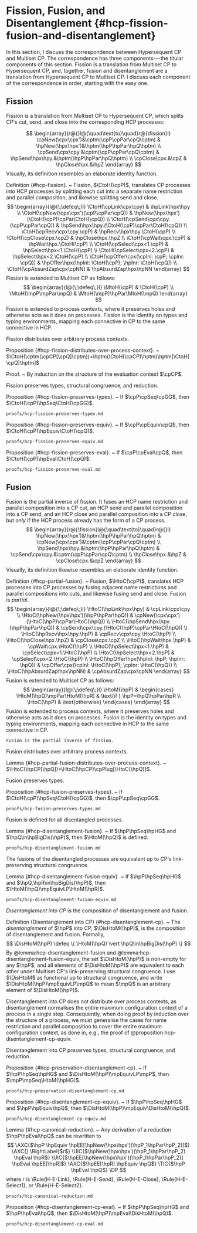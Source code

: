 # Fission, Fusion, and Disentanglement {#hcp-fission-fusion-and-disentanglement}

In this section, I discuss the correspondence between Hypersequent CP and Multiset CP. The correspondence has three components---the titular components of this section. Fission is a translation from Multiset CP to Hypersequent CP, and, together, fusion and disentanglement are a translation from Hypersequent CP to Multiset CP. I discuss each component of the correspondence in order, starting with the easy one.

## Fission

Fission is a translation from Multiset CP to Hypersequent CP, which splits CP's cut, send, and close into the corresponding HCP processes:
<!--
(The "$\fission$"'s are intended to emphasise the split, and should not be read as part of the process syntax.)
-->
$$
\begin{array}{r@{}l@{\quad\text{to}\quad}r@{\fission}l}
  \cpNew(\cpx\cpx')&\cptm(\cpP\cpPar\cpQ\cptm)
  &
  \hpNew(\hpx\hpx')&\hptm(\hpP\hpPar\hpQ\hptm)
  \\
  \cpSend\cpx\cpy.&\cptm(\cpP\cpPar\cpQ\cptm)
  &
  \hpSend\hpx\hpy.&\hptm(\hpP\hpPar\hpQ\hptm)
  \\
  \cpClose\cpx.&\cpZ
  &
  \hpClose\hpx.&\hpZ
\end{array}
$$
Visually, its definition resembles an elaborate identity function.

Definition {#hcp-fission}.
  ~ Fission, $\CtoH(\cpP)$, translates CP processes into HCP processes by splitting each cut into a separate name restriction and parallel composition, and likewise splitting send and close.
    $$
    \begin{array}{l@{\;\defeq\;}l}
    \CtoH(\cpLink\cpx\cpy)
    &
    \hpLink\hpx\hpy
    \\
    \CtoH(\cpNew(\cpx\cpx')(\cpP\cpPar\cpQ))
    &
    \hpNew(\hpx\hpx')(\CtoH(\cpP)\cpPar\CtoH(\cpQ))
    \\
    \CtoH(\cpSend\cpx\cpy.(\cpP\cpPar\cpQ))
    &
    \hpSend\hpx\hpy.(\CtoH(\cpP)\cpPar\CtoH(\cpQ))
    \\
    \CtoH(\cpRecv\cpx\cpy.\cpP)
    &
    \hpRecv\hpx\hpy.\CtoH(\cpP)
    \\
    \CtoH(\cpClose\cpx.\cpZ)
    &
    \hpClose\hpx.\hpZ
    \\
    \CtoH(\cpWait\cpx.\cpP)
    &
    \hpWait\hpx.\CtoH(\cpP)
    \\
    \CtoH(\cpSelect\cpx<1.\cpP)
    &
    \hpSelect\hpx<1.\CtoH(\cpP)
    \\
    \CtoH(\cpSelect\cpx<2.\cpP)
    &
    \hpSelect\hpx<2.\CtoH(\cpP)
    \\
    \CtoH(\cpOffer\cpx(\cpInl: \cpP; \cpInr: \cpQ))
    &
    \hpOffer\hpx(\hpInl: \CtoH(\cpP); \hpInr: \CtoH(\cpQ))
    \\
    \CtoH(\cpAbsurdZap\cpx\cpNN)
    &
    \hpAbsurdZap\hpx\hpNN
    \end{array}
    $$
    Fission is extended to Multiset CP as follows:
    $$
    \begin{array}{l@{\;\defeq\;}l}
    \MtoH(\cpP)
    &
    \CtoH(\cpP)
    \\
    \MtoH(\mpP\mpPar\mpQ)
    &
    \MtoH(\mpP)\hpPar\MtoH(\mpQ)
    \end{array}
    $$
    Fission is extended to process contexts, where it preserves holes and otherwise acts as it does on processes.
    Fission is the identity on types and typing environments, mapping each connective in CP to the same connective in HCP.

Fission distributes over arbitrary process contexts.

Proposition {#hcp-fission-distributes-over-process-context}.
  ~ $\CtoH(\cptm(\cpCP[\cpQ]\cptm))=\hptm(\CtoH(\cpCP)\hptm)\hptm[\CtoH(\cpQ)\hptm]$

Proof.
  ~ By induction on the structure of the evaluation context $\cpCP$.

Fission preserves types, structural congruence, and reduction.

Proposition {#hcp-fission-preserves-types}.
  ~ If $\cpP\cpSeq\cpGG$, then $\CtoH(\cpP)\hpSeq\CtoH(\cpGG)$.

```include
proofs/hcp-fission-preserves-types.md
```

Proposition {#hcp-fission-preserves-equiv}.
  ~ If $\cpP\cpEquiv\cpQ$, then $\CtoH(\cpP)\hpEquiv\CtoH(\cpQ)$.

```include
proofs/hcp-fission-preserves-equiv.md
```

Proposition {#hcp-fission-preserves-eval}.
  ~ If $\cpP\cpEval\cpQ$, then $\CtoH(\cpP)\hpEval\CtoH(\cpQ)$.

```include
proofs/hcp-fission-preserves-eval.md
```

## Fusion

Fusion is the partial inverse of fission. It fuses an HCP name restriction and parallel composition into a CP cut, an HCP send and parallel composition into a CP send, and an HCP close and parallel composition into a CP close, but *only* if the HCP process already has the form of a CP process.
$$
\begin{array}{r@{\fission}l@{\quad\text{to}\quad}r@{}l}
  \hpNew(\hpx\hpx')&\hptm(\hpP\hpPar\hpQ\hptm)
  &
  \cpNew(\cpx\cpx')&\cptm(\cpP\cpPar\cpQ\cptm)
  \\
  \hpSend\hpx\hpy.&\hptm(\hpP\hpPar\hpQ\hptm)
  &
  \cpSend\cpx\cpy.&\cptm(\cpP\cpPar\cpQ\cptm)
  \\
  \hpClose\hpx.&\hpZ
  &
  \cpClose\cpx.&\cpZ
\end{array}
$$
Visually, its definition likewise resembles an elaborate identity function.

Definition {#hcp-partial-fusion}.
  ~ Fusion, $\HtoC(\cpP)$, translates HCP processes into CP processes by fusing adjacent name restrictions and parallel compositions into cuts, and likewise fusing send and close. Fusion is *partial*.
    $$
    \begin{array}{l@{\;\defeq\;}l}
    \HtoC(\hpLink\hpx\hpy)
    &
    \cpLink\cpx\cpy
    \\
    \HtoC(\hpNew(\hpx\hpx')(\hpP\hpPar\hpQ))
    &
    \cpNew(\cpx\cpx')(\HtoC(\hpP)\cpPar\HtoC(\hpQ))
    \\
    \HtoC(\hpSend\hpx\hpy.(\hpP\hpPar\hpQ))
    &
    \cpSend\cpx\cpy.(\HtoC(\hpP)\cpPar\HtoC(\hpQ))
    \\
    \HtoC(\hpRecv\hpx\hpy.\hpP)
    &
    \cpRecv\cpx\cpy.\HtoC(\hpP)
    \\
    \HtoC(\hpClose\hpx.\hpZ)
    &
    \cpClose\cpx.\cpZ
    \\
    \HtoC(\hpWait\hpx.\hpP)
    &
    \cpWait\cpx.\HtoC(\hpP)
    \\
    \HtoC(\hpSelect\hpx<1.\hpP)
    &
    \cpSelect\cpx<1.\HtoC(\hpP)
    \\
    \HtoC(\hpSelect\hpx<2.\hpP)
    &
    \cpSelect\cpx<2.\HtoC(\hpP)
    \\
    \HtoC(\hpOffer\hpx(\hpInl: \hpP; \hpInr: \hpQ))
    &
    \cpOffer\cpx(\cpInl: \HtoC(\hpP); \cpInr: \HtoC(\hpQ))
    \\
    \HtoC(\hpAbsurdZap\hpx\hpNN)
    &
    \cpAbsurdZap\cpx\cpNN
    \end{array}
    $$
    Fusion is extended to Multiset CP as follows:
    $$
    \begin{array}{l@{\;\defeq\;}l}
    \HtoM(\hpP)
    &
    \begin{cases}
    \HtoM(\hpQ)\mpPar\HtoM(\hpR)
    & \text{if }
      \hpP=\hpQ\hpPar\hpR
    \\
    \HtoC(\hpP)
    & \text{otherwise}
    \end{cases}
    \end{array}
    $$
    Fusion is extended to process contexts, where it preserves holes and otherwise acts as it does on processes.
    Fusion is the identity on types and typing environments, mapping each connective in HCP to the same connective in CP.

    Fusion is the partial inverse of fission.

Fusion distributes over arbitrary process contexts.

Lemma {#hcp-partial-fusion-distributes-over-process-context}.
  ~ $\HtoC(\hpCP[\hpQ])=\HtoC(\hpCP)\cpPlug[\HtoC(\hpQ)]$.

Fusion preserves types.

Proposition {#hcp-fusion-preserves-types}.
  ~ If $\CtoH(\cpP)\hpSeq\CtoH(\cpGG)$, then $\cpP\cpSeq\cpGG$.

```include
proofs/hcp-fusion-preserves-types.md
```

Fusion is defined for all disentangled processes.

Lemma {#hcp-disentanglement-fusion}.
  ~ If $\hpP\hpSeq\hpHG$ and $\hpQ\in\hpBigDis(\hpP)$,
    then $\HtoM(\hpQ)$ is defined.

```include
proofs/hcp-disentanglement-fusion.md
```

The fusions of the disentangled processes are equivalent up to CP's link-preserving structural congruence.

Lemma {#hcp-disentanglement-fusion-equiv}.
  ~ If $\hpP\hpSeq\hpHG$ and $\hpQ,\hpR\in\hpBigDis(\hpP)$,
    then $\HtoM(\hpQ)\mpEquivLP\HtoM(\hpR)$.

```include
proofs/hcp-disentanglement-fusion-equiv.md
```

*Disentanglement into CP* is the composition of disentanglement and fusion.

Definition (Disentanglement into CP) {#hcp-disentanglement-cp}.
  ~ The *disentanglement* of $\hpP$ into CP, $\DisHtoM(\hpP)$, is the composition of disentanglement and fusion.
    Formally,
    $$
      \DisHtoM(\hpP)
      \defeq
      \{
        \HtoM(\hpQ)
        \vert
        \hpQ\in\hpBigDis(\hpP)
      \}
    $$
    By @lemma:hcp-disentanglement-fusion and @lemma:hcp-disentanglement-fusion-equiv, the set $\DisHtoM(\hpP)$ is non-empty for any $\hpP$, and all elements of $\DisHtoM(\hpP)$ are equivalent to each other under Multiset CP's link-preserving structural congruence.
    I use $\DisHtoM$ as functional up to structural congruence, and write $\DisHtoM(\hpP)\mpEquivLP\mpQ$ to mean $\mpQ$ is an arbitrary element of $\DisHtoM(\hpP)$.

Disentanglement into CP does not distribute over process contexts, as disentanglement normalises the entire maximum configuration context of a process in a single step.
Consequently, when doing proof by induction over the structure of a process, we must generalise the cases for name restriction and parallel composition to cover the entire maximum configuration context, as done in, e.g., the proof of @proposition:hcp-disentanglement-cp-equiv.

Disentanglement into CP preserves types, structural congruence, and reduction.

Proposition {#hcp-preservation-disentanglement-cp}.
  ~ If $\hpP\hpSeq\hpHG$ and $\DisHtoM(\hpP)\mpEquivLP\mpP$,
    then $\mpP\mpSeq\HtoM(\hpHG)$.

```include
proofs/hcp-preservation-disentanglement-cp.md
```

Proposition {#hcp-disentanglement-cp-equiv}.
  ~ If $\hpP\hpSeq\hpHG$ and $\hpP\hpEquiv\hpQ$,
    then $\DisHtoM(\hpP)\mpEquiv\DisHtoM(\hpQ)$.

```include
proofs/hcp-disentanglement-cp-equiv.md
```

Lemma {#hcp-canonical-reduction}.
  ~ Any derivation of a reduction $\hpP\hpEval\hpQ$ can be rewritten to
    $$
      \AXC{$\hpP \hpEquiv \hpEE[\hpNew(\hpx\hpx')(\hpP_1\hpPar\hpP_2)]$}
      \AXC{}
      \RightLabel{$r$}
      \UIC{$\hpNew(\hpx\hpx')(\hpP_1\hpPar\hpP_2) \hpEval \hpR$}
      \UIC{$\hpEE[\hpNew(\hpx\hpx')(\hpP_1\hpPar\hpP_2)] \hpEval \hpEE[\hpR]$}
      \AXC{$\hpEE[\hpR] \hpEquiv \hpQ$}
      \TIC{$\hpP \hpEval \hpQ$}
      \DP
    $$
    where $r$ is \Rule{H-E-Link}, \Rule{H-E-Send}, \Rule{H-E-Close}, \Rule{H-E-Select1}, or \Rule{H-E-Select2}.

```include
proofs/hcp-canonical-reduction.md
```

Proposition {#hcp-disentanglement-cp-eval}.
  ~ If $\hpP\hpSeq\hpHG$ and $\hpP\hpEval\hpQ$,
    then $\DisHtoM(\hpP)\mpEval\DisHtoM(\hpQ)$.

```include
proofs/hcp-disentanglement-cp-eval.md
```
